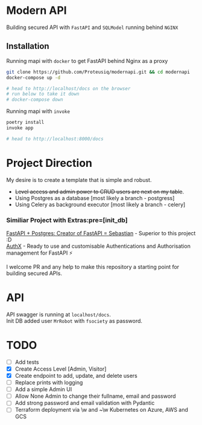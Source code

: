 
# Modern API

Building secured API with `FastAPI` and `SQLModel` running behind `NGINX`




## Installation

Running mapi with `docker` to get FastAPI behind Nginx as a proxy

```bash
git clone https://github.com/Proteusiq/modernapi.git && cd modernapi
docker-compose up -d

# head to http://localhost/docs on the browser
# run below to take it down
# docker-compose down
```

Running mapi with `invoke`

```bash
poetry install
invoke app

# head to http://localhost:8000/docs
```



# Project Direction
My desire is to create a template that is simple and robust.
* ~~Level access and admin power to CRUD users are next on my table~~.
* Using Postgres as a database [most likely a branch - postgress]
* Using Celery as background executor [most likely a branch - celery]

### Similiar Project with Extras:pre=[init_db]
[FastAPI + Postgres: Creator of FastAPI = Sebastian](https://github.com/tiangolo/full-stack-fastapi-postgresql) - Superior to this project :D <br>
[AuthX](https://github.com/yezz123/AuthX) - Ready to use and customisable Authentications and Authorisation management for FastAPI ⚡

I welcome PR and any help to make this repository a starting point for building secured APIs.

# API
API swagger is running at `localhost/docs`. <br>
Init DB added user `MrRobot` with `fsociety` as password.

# TODO
* [ ] Add tests
* [X] Create Access Level [Admin, Visitor]
* [X] Create endpoint to add, update, and delete users
* [ ] Replace prints with logging
* [ ] Add a simple Admin UI
* [ ] Allow None Admin to change their fullname, email and password
* [ ] Add strong password and email validation with Pydantic
* [ ] Terraform deployment via \w and ~\w Kubernetes on Azure, AWS and GCS
